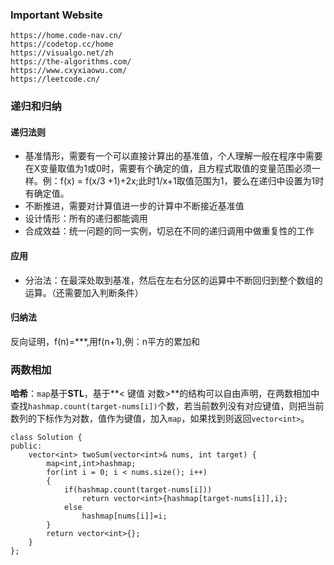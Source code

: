 ### Important Website

```
https://home.code-nav.cn/
https://codetop.cc/home
https://visualgo.net/zh
https://the-algorithms.com/
https://www.cxyxiaowu.com/
https://leetcode.cn/
```

### 递归和归纳

#### 递归法则

- 基准情形，需要有一个可以直接计算出的基准值，个人理解一般在程序中需要在X变量取值为1或0时，需要有个确定的值，且方程式取值的变量范围必须一样。例：f(x) = f(x/3 +1)+2x;此时1/x+1取值范围为1，要么在递归中设置为1时有确定值。
- 不断推进，需要对计算值进一步的计算中不断接近基准值
- 设计情形：所有的递归都能调用
- 合成效益：统一问题的同一实例，切忌在不同的递归调用中做重复性的工作

#### 应用

- 分治法：在最深处取到基准，然后在左右分区的运算中不断回归到整个数组的运算。（还需要加入判断条件）

#### 归纳法

反向证明，f(n)=***,用f(n+1),例：n平方的累加和

### 两数相加

**哈希**：`map`基于**STL**，基于**< 键值 对数>**的结构可以自由声明，在两数相加中查找`hashmap.count(target-nums[i])`个数，若当前数列没有对应键值，则把当前数列的下标作为对数，值作为键值，加入`map`，如果找到则返回`vector<int>`。

```
class Solution {
public:
    vector<int> twoSum(vector<int>& nums, int target) {
        map<int,int>hashmap;
        for(int i = 0; i < nums.size(); i++)
        {
            if(hashmap.count(target-nums[i]))
                return vector<int>{hashmap[target-nums[i]],i};
            else
                hashmap[nums[i]]=i;
        }
        return vector<int>{};    
    }
};
```

